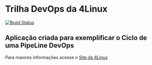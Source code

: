 # Trilha DevOps da 4Linux

<!-- Altere a Flag abaixo com sua URL do Travis -->
[![Build Status](https://travis-ci.org/jeellen/DevOpsLab-HelloWorld.svg?branch=master)](https://travis-ci.org/jeellen/DevOpsLab-HelloWorld)

## Aplicação criada para exemplificar o Ciclo de uma PipeLine DevOps


Para maiores informações acesse o [Site da 4Linux](https://www.4linux.com.br/cursos/devops)
